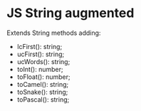 # JS String augmented

Extends String methods adding:
- lcFirst(): string;
- ucFirst(): string;
- ucWords(): string;
- toInt(): number;
- toFloat(): number;
- toCamel(): string;
- toSnake(): string;
- toPascal(): string;
